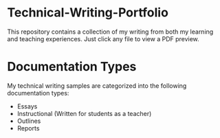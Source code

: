 # Technical-Writing-Portfolio
This repository contains a collection of my writing from both my learning and teaching experiences. Just click any file to view a PDF preview.

# Documentation Types
My technical writing samples are categorized into the following documentation types:

- Essays
- Instructional (Written for students as a teacher)
- Outlines
- Reports
